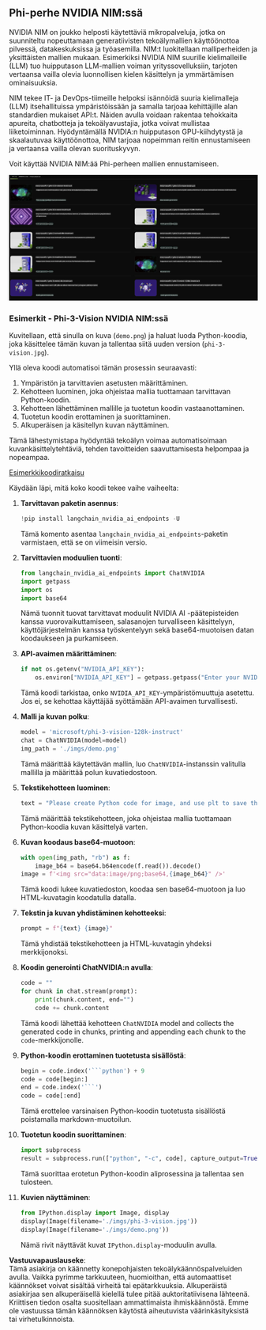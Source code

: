 ## Phi-perhe NVIDIA NIM:ssä

NVIDIA NIM on joukko helposti käytettäviä mikropalveluja, jotka on suunniteltu nopeuttamaan generatiivisten tekoälymallien käyttöönottoa pilvessä, datakeskuksissa ja työasemilla. NIM:t luokitellaan malliperheiden ja yksittäisten mallien mukaan. Esimerkiksi NVIDIA NIM suurille kielimalleille (LLM) tuo huipputason LLM-mallien voiman yrityssovelluksiin, tarjoten vertaansa vailla olevia luonnollisen kielen käsittelyn ja ymmärtämisen ominaisuuksia.

NIM tekee IT- ja DevOps-tiimeille helpoksi isännöidä suuria kielimalleja (LLM) itsehallituissa ympäristöissään ja samalla tarjoaa kehittäjille alan standardien mukaiset API:t. Näiden avulla voidaan rakentaa tehokkaita apureita, chatbotteja ja tekoälyavustajia, jotka voivat mullistaa liiketoiminnan. Hyödyntämällä NVIDIA:n huipputason GPU-kiihdytystä ja skaalautuvaa käyttöönottoa, NIM tarjoaa nopeimman reitin ennustamiseen ja vertaansa vailla olevan suorituskyvyn.

Voit käyttää NVIDIA NIM:ää Phi-perheen mallien ennustamiseen.

![nim](../../../../../translated_images/Phi-NIM.45af94d89220fbbbc85f8da0379150a29cc88c3dd8ec417b1d3b7237bbe1c58a.fi.png)

### **Esimerkit - Phi-3-Vision NVIDIA NIM:ssä**

Kuvitellaan, että sinulla on kuva (`demo.png`) ja haluat luoda Python-koodia, joka käsittelee tämän kuvan ja tallentaa siitä uuden version (`phi-3-vision.jpg`).

Yllä oleva koodi automatisoi tämän prosessin seuraavasti:

1. Ympäristön ja tarvittavien asetusten määrittäminen.
2. Kehotteen luominen, joka ohjeistaa mallia tuottamaan tarvittavan Python-koodin.
3. Kehotteen lähettäminen mallille ja tuotetun koodin vastaanottaminen.
4. Tuotetun koodin erottaminen ja suorittaminen.
5. Alkuperäisen ja käsitellyn kuvan näyttäminen.

Tämä lähestymistapa hyödyntää tekoälyn voimaa automatisoimaan kuvankäsittelytehtäviä, tehden tavoitteiden saavuttamisesta helpompaa ja nopeampaa.

[Esimerkkikoodiratkaisu](../../../../../code/06.E2E/E2E_Nvidia_NIM_Phi3_Vision.ipynb)

Käydään läpi, mitä koko koodi tekee vaihe vaiheelta:

1. **Tarvittavan paketin asennus**:
    ```python
    !pip install langchain_nvidia_ai_endpoints -U
    ```  
    Tämä komento asentaa `langchain_nvidia_ai_endpoints`-paketin varmistaen, että se on viimeisin versio.

2. **Tarvittavien moduulien tuonti**:
    ```python
    from langchain_nvidia_ai_endpoints import ChatNVIDIA
    import getpass
    import os
    import base64
    ```  
    Nämä tuonnit tuovat tarvittavat moduulit NVIDIA AI -päätepisteiden kanssa vuorovaikuttamiseen, salasanojen turvalliseen käsittelyyn, käyttöjärjestelmän kanssa työskentelyyn sekä base64-muotoisen datan koodaukseen ja purkamiseen.

3. **API-avaimen määrittäminen**:
    ```python
    if not os.getenv("NVIDIA_API_KEY"):
        os.environ["NVIDIA_API_KEY"] = getpass.getpass("Enter your NVIDIA API key: ")
    ```  
    Tämä koodi tarkistaa, onko `NVIDIA_API_KEY`-ympäristömuuttuja asetettu. Jos ei, se kehottaa käyttäjää syöttämään API-avaimen turvallisesti.

4. **Malli ja kuvan polku**:
    ```python
    model = 'microsoft/phi-3-vision-128k-instruct'
    chat = ChatNVIDIA(model=model)
    img_path = './imgs/demo.png'
    ```  
    Tämä määrittää käytettävän mallin, luo `ChatNVIDIA`-instanssin valitulla mallilla ja määrittää polun kuvatiedostoon.

5. **Tekstikehotteen luominen**:
    ```python
    text = "Please create Python code for image, and use plt to save the new picture under imgs/ and name it phi-3-vision.jpg."
    ```  
    Tämä määrittää tekstikehotteen, joka ohjeistaa mallia tuottamaan Python-koodia kuvan käsittelyä varten.

6. **Kuvan koodaus base64-muotoon**:
    ```python
    with open(img_path, "rb") as f:
        image_b64 = base64.b64encode(f.read()).decode()
    image = f'<img src="data:image/png;base64,{image_b64}" />'
    ```  
    Tämä koodi lukee kuvatiedoston, koodaa sen base64-muotoon ja luo HTML-kuvatagin koodatulla datalla.

7. **Tekstin ja kuvan yhdistäminen kehotteeksi**:
    ```python
    prompt = f"{text} {image}"
    ```  
    Tämä yhdistää tekstikehotteen ja HTML-kuvatagin yhdeksi merkkijonoksi.

8. **Koodin generointi ChatNVIDIA:n avulla**:
    ```python
    code = ""
    for chunk in chat.stream(prompt):
        print(chunk.content, end="")
        code += chunk.content
    ```  
    Tämä koodi lähettää kehotteen `ChatNVIDIA` model and collects the generated code in chunks, printing and appending each chunk to the `code`-merkkijonolle.

9. **Python-koodin erottaminen tuotetusta sisällöstä**:
    ```python
    begin = code.index('```python') + 9  
    code = code[begin:]  
    end = code.index('```')
    code = code[:end]
    ```  
    Tämä erottelee varsinaisen Python-koodin tuotetusta sisällöstä poistamalla markdown-muotoilun.

10. **Tuotetun koodin suorittaminen**:
    ```python
    import subprocess
    result = subprocess.run(["python", "-c", code], capture_output=True)
    ```  
    Tämä suorittaa erotetun Python-koodin aliprosessina ja tallentaa sen tulosteen.

11. **Kuvien näyttäminen**:
    ```python
    from IPython.display import Image, display
    display(Image(filename='./imgs/phi-3-vision.jpg'))
    display(Image(filename='./imgs/demo.png'))
    ```  
    Nämä rivit näyttävät kuvat `IPython.display`-moduulin avulla.

**Vastuuvapauslauseke**:  
Tämä asiakirja on käännetty konepohjaisten tekoälykäännöspalveluiden avulla. Vaikka pyrimme tarkkuuteen, huomioithan, että automaattiset käännökset voivat sisältää virheitä tai epätarkkuuksia. Alkuperäistä asiakirjaa sen alkuperäisellä kielellä tulee pitää auktoritatiivisena lähteenä. Kriittisen tiedon osalta suositellaan ammattimaista ihmiskäännöstä. Emme ole vastuussa tämän käännöksen käytöstä aiheutuvista väärinkäsityksistä tai virhetulkinnoista.